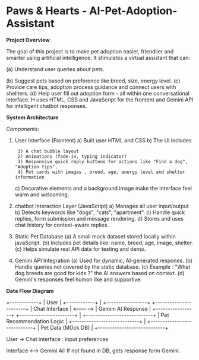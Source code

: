 # Paws & Hearts - AI-Pet-Adoption-Assistant
**Project Overview**

The goal of this project is to make pet adoption easier, friendlier and smarter using artificial intelligence. It stimulates a virtual assistant that can: 

(a) Understand user queries about pets. 

(b) Suggest pets based on preference like breed, size, energy level. 
(c) Provide care tips, adoption process guidance and connect users with shellters.
(d) Help user fill out adoption form - all within one conversational interface.
H uses HTML, CSS and JavaScript for the frontent and Gemini API for intelligent chatbot responses.

**System Architecture**

*Components:*
1. User Interface (Frontent)
   a) Built user HTML and CSS
   b) The UI includes
   
        1) A chat bubble layout
        2) Animations (fade-in, typing indicator)
        3) Responsive quick reply buttons for actions like "Find a dog", "Adoption tips".
        4) Pet cards with images , breed, age, energy level and shelter information
   c) Decorative elements and a background image make the interface feel warm and welcoming.
         
  2. chatbot Interaction Layer (JavaScript)
     a) Manages all user input/output
     b) Detects keywords like  "dogs", "cats", "apartment".
     c) Handle quick replies, form submission and message rendering.
     d) Stores and uses chat history for context-aware replies.
     
3. Static Pet Database
   (a) A small mock dataset stored locally within javaScript.
   (b) Includes pet details like: name, breed, age, image, shelter.
   (c) Helps simulate real API data for testing and demo.

4. Gemini API Integration
   (a) Used for dynamic, AI-generated respones.
   (b) Handle queries not covered by the static database.
   (c) Example : "What dog breeds are good for kids ?" the AI answers based on context.
   (d) Gemini's responses feel humon like and supportive.

**Data Flow Diagram**

   +------------+
   |    User    |
   +------------+
          |
   +-----------------+               +-----------------------+
   | Chat Interface  |     <----->   |  Gemini AI Response   |
   +-----------------+               +-----------------------+
          |
   +----------------------------+
   |  Pet Recommendation Logic  |
   +----------------------------+
          |
   +----------------------------+
   |  Pet Data (MOck DB)        |
   +----------------------------+


User -> Chat interface : input preferences

Interface <--> Gemini AI: If not found in DB, gets response form Gemini.
